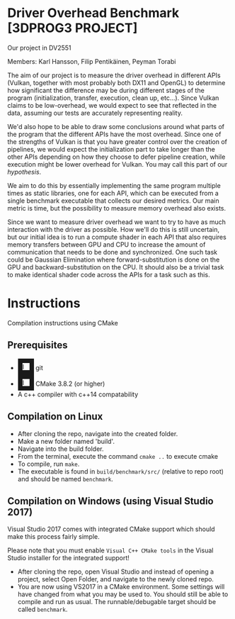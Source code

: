 # Driver Overhead Benchmark [3DPROG3 PROJECT]
Our project in DV2551

Members: Karl Hansson, Filip Pentikäinen, Peyman Torabi

The aim of our project is to measure the driver overhead in different 
APIs (Vulkan, together with most probably both DX11 and OpenGL) to determine
how significant the difference may be during different stages of the program
(initialization, transfer, execution, clean up, etc...). Since Vulkan claims
to be low-overhead, we would expect to see that reflected in the data, assuming
our tests are accurately representing reality. 

We'd also hope to be able to draw
some conclusions around what parts of the program that the different APIs
have the most overhead. Since one of the strengths of Vulkan is that you have
greater control over the creation of pipelines, we would expect the initialization part to
take longer than the other APIs depending on how they choose to defer pipeline
creation, while execution might be lower overhead for Vulkan. You may call this
part of our _hypothesis_.

We aim to do this by essentially implementing the same program multiple times as
static libraries, one for each API, which can be executed from a single benchmark
executable that collects our desired metrics. Our main metric is time, but the
possibility to measure memory overhead also exists.

Since we want to measure driver overhead we want to try to have as much interaction
with the driver as possible. How we'll do this is still uncertain, but our initial
idea is to run a compute shader in each API that also requires memory
transfers between GPU and CPU to increase the amount of communication that needs
to be done and synchronized. One such task could be Gaussian Elimination where
forward-substitution is done on the GPU and backward-substitution on the CPU. It
should also be a trivial task to make identical shader code across the APIs
for a task such as this.

# Instructions

Compilation instructions using CMake

## Prerequisites

* <img src="https://git-scm.com/images/logos/logomark-orange@2x.png" alt="IMAGE ALT TEXT HERE" width="16" height="16" border="10" /> git
* <img src="https://www.macupdate.com/images/icons256/49301.png" alt="IMAGE ALT TEXT HERE" width="16" height="16" border="10" /> CMake 3.8.2 (or higher)
* A c++ compiler with c++14 compatability

## Compilation on Linux

* After cloning the repo, navigate into the created folder.
* Make a new folder named 'build'.
* Navigate into the build folder.
* From the terminal, execute the command `cmake ..` to execute cmake
* To compile, run `make`.
* The executable is found in `build/benchmark/src/` (relative to repo root) and should be named `benchmark`.

## Compilation on Windows (using Visual Studio 2017)

Visual Studio 2017 comes with integrated CMake support which should make this process
fairly simple.

Please note that you must enable `Visual C++ CMake tools` in the Visual Studio
installer for the integrated support!

* After cloning the repo, open Visual Studio and instead of opening a project, select Open Folder, and navigate to the newly cloned repo.
* You are now using VS2017 in a CMake environment. Some settings will have changed from what you may be used to. You should still be able to compile and run as usual. The runnable/debugable target should be called `benchmark`.

